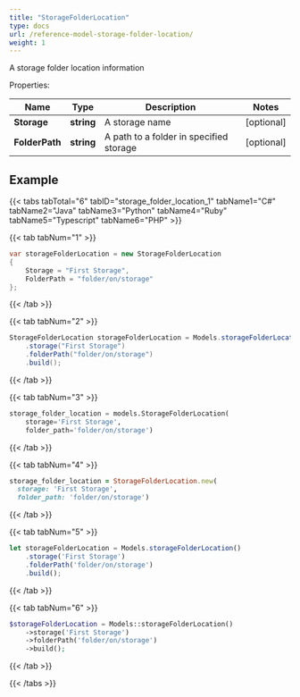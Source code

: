```yaml
---
title: "StorageFolderLocation"
type: docs
url: /reference-model-storage-folder-location/
weight: 1
---
```

A storage folder location information             

Properties:

Name | Type | Description | Notes
---- | ---- | ----------- | -----
**Storage** | **string** | A storage name              | [optional] 
**FolderPath** | **string** | A path to a folder in specified storage              | [optional] 


## Example

{{< tabs tabTotal="6" tabID="storage_folder_location_1" tabName1="C#" tabName2="Java" tabName3="Python" tabName4="Ruby" tabName5="Typescript" tabName6="PHP" >}}

{{< tab tabNum="1" >}}

```csharp
var storageFolderLocation = new StorageFolderLocation
{
    Storage = "First Storage",
    FolderPath = "folder/on/storage"
};
```

{{< /tab >}}

{{< tab tabNum="2" >}}

```java
StorageFolderLocation storageFolderLocation = Models.storageFolderLocation()
    .storage("First Storage")
    .folderPath("folder/on/storage")
    .build();
```

{{< /tab >}}

{{< tab tabNum="3" >}}

```python
storage_folder_location = models.StorageFolderLocation(
    storage='First Storage',
    folder_path='folder/on/storage')
```

{{< /tab >}}

{{< tab tabNum="4" >}}

```ruby
storage_folder_location = StorageFolderLocation.new(
  storage: 'First Storage',
  folder_path: 'folder/on/storage')
```

{{< /tab >}}

{{< tab tabNum="5" >}}

```typescript
let storageFolderLocation = Models.storageFolderLocation()
    .storage('First Storage')
    .folderPath('folder/on/storage')
    .build();
```

{{< /tab >}}

{{< tab tabNum="6" >}}

```php
$storageFolderLocation = Models::storageFolderLocation()
    ->storage('First Storage')
    ->folderPath('folder/on/storage')
    ->build();
```

{{< /tab >}}

{{< /tabs >}}

